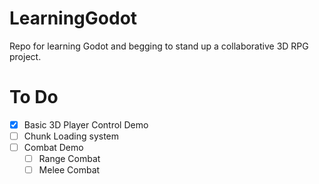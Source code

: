 # LearningGodot
Repo for learning Godot and begging to stand up a collaborative 3D RPG project.

# To Do
- [x] Basic 3D Player Control Demo
- [ ] Chunk Loading system
- [ ] Combat Demo
  - [ ] Range Combat
  - [ ] Melee Combat
